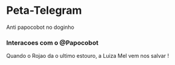 # Peta-Telegram

Anti papocobot no doginho

### Interacoes com o @Papocobot
Quando o Rojao da o ultimo estouro, a Luiza Mel vem nos salvar !
